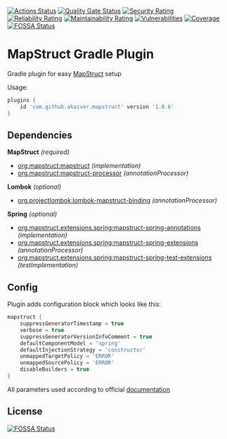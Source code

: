 [![Actions Status](https://github.com/AkaZver/mapstruct-plugin/workflows/Build/badge.svg)](https://github.com/AkaZver/mapstruct-plugin/actions)
[![Quality Gate Status](https://sonarcloud.io/api/project_badges/measure?project=AkaZver_mapstruct-plugin&metric=alert_status)](https://sonarcloud.io/dashboard?id=AkaZver_mapstruct-plugin)
[![Security Rating](https://sonarcloud.io/api/project_badges/measure?project=AkaZver_mapstruct-plugin&metric=security_rating)](https://sonarcloud.io/dashboard?id=AkaZver_mapstruct-plugin)
[![Reliability Rating](https://sonarcloud.io/api/project_badges/measure?project=AkaZver_mapstruct-plugin&metric=reliability_rating)](https://sonarcloud.io/dashboard?id=AkaZver_mapstruct-plugin)
[![Maintainability Rating](https://sonarcloud.io/api/project_badges/measure?project=AkaZver_mapstruct-plugin&metric=sqale_rating)](https://sonarcloud.io/dashboard?id=AkaZver_mapstruct-plugin)
[![Vulnerabilities](https://sonarcloud.io/api/project_badges/measure?project=AkaZver_mapstruct-plugin&metric=vulnerabilities)](https://sonarcloud.io/dashboard?id=AkaZver_mapstruct-plugin)
[![Coverage](https://sonarcloud.io/api/project_badges/measure?project=AkaZver_mapstruct-plugin&metric=coverage)](https://sonarcloud.io/dashboard?id=AkaZver_mapstruct-plugin)
[![FOSSA Status](https://app.fossa.com/api/projects/git%2Bgithub.com%2FAkaZver%2Fmapstruct-plugin.svg?type=shield)](https://app.fossa.com/projects/git%2Bgithub.com%2FAkaZver%2Fmapstruct-plugin?ref=badge_shield)

# MapStruct Gradle Plugin

Gradle plugin for easy [MapStruct](https://mapstruct.org/) setup

Usage:
```groovy
plugins {
    id 'com.github.akazver.mapstruct' version '1.0.6'
}
```

## Dependencies
**MapStruct** _(required)_
- [org.mapstruct:mapstruct](https://mvnrepository.com/artifact/org.mapstruct/mapstruct) _(implementation)_
- [org.mapstruct:mapstruct-processor](https://mvnrepository.com/artifact/org.mapstruct/mapstruct-processor) _(annotationProcessor)_

**Lombok** _(optional)_
- [org.projectlombok:lombok-mapstruct-binding](https://mvnrepository.com/artifact/org.projectlombok/lombok-mapstruct-binding) _(annotationProcessor)_

**Spring** _(optional)_
- [org.mapstruct.extensions.spring:mapstruct-spring-annotations](https://mvnrepository.com/artifact/org.mapstruct.extensions.spring/mapstruct-spring-annotations) _(implementation)_
- [org.mapstruct.extensions.spring:mapstruct-spring-extensions](https://mvnrepository.com/artifact/org.mapstruct.extensions.spring/mapstruct-spring-extensions) _(annotationProcessor)_
- [org.mapstruct.extensions.spring:mapstruct-spring-test-extensions](https://mvnrepository.com/artifact/org.mapstruct.extensions.spring/mapstruct-spring-test-extensions) _(testImplementation)_

## Config
Plugin adds configuration block which looks like this:
```groovy
mapstruct {
    suppressGeneratorTimestamp = true
    verbose = true
    suppressGeneratorVersionInfoComment = true
    defaultComponentModel = 'spring'
    defaultInjectionStrategy = 'constructor'
    unmappedTargetPolicy = 'ERROR'
    unmappedSourcePolicy = 'ERROR'
    disableBuilders = true
}
```

All parameters used according to official 
[documentation](https://mapstruct.org/documentation/stable/reference/html/#configuration-options)

## License
[![FOSSA Status](https://app.fossa.com/api/projects/git%2Bgithub.com%2FAkaZver%2Fmapstruct-plugin.svg?type=large)](https://app.fossa.com/projects/git%2Bgithub.com%2FAkaZver%2Fmapstruct-plugin?ref=badge_large)
